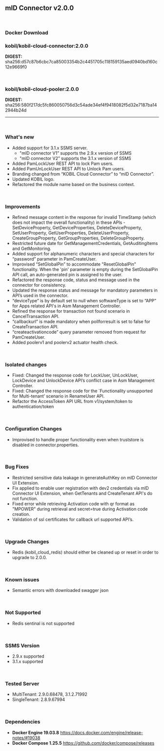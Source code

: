 
## mID Connector v2.0.0

<br/>

### **Docker Download**

### kobil/kobil-cloud-connector:2.0.0
**DIGEST:** sha256:d57c87b6cbc7ca85003354b2c4451705c118159135aed0940bd160c12e9669f0

<br/>

### kobil/kobil-cloud-pooler:2.0.0
**DIGEST:** sha256:580f217dc5fc860050756d3c54ade34ef4f9418082f5d32e7187ba142944b24d

------------------------------------
<br/>

### What's new
* Added support for 3.1.x SSMS server.
  * "mID connector V1” supports the 2.9.x  version of SSMS 
  * "mID connector V2” supports the 3.1.x version of SSMS
* Added PamLockUser REST API to lock Pam users.
* Added PamUnLockUser REST API to Unlock Pam users.
* Branding changed from “KOBIL Cloud Connector” to “mID Connector”.
* Updated KOBIL logo.
* Refactored the module name based on the business context.


<br/>

### Improvements
* Refined message content in the response for invalid TimeStamp (which does not impact the overall functionality) in these APIs - SetDeviceProperty, GetDeviceProperties, DeleteDeviceProperty, SetUserProperty, GetUserProperties, DeleteUserProperty, CreateGroupProperty, GetGroupProperties, DeleteGroupProperty.
* Restricted future date for GetManagementCredentials, GetAuditingItems and GetMonitoring.
* Added support for alphanumeric characters and special characters for “password” parameter in PamCreateUser.
* Improvised “SetGlobalPin” to accommodate "ResetGlobalPin" functionality. When the 'pin' parameter is empty during the SetGlobalPin API call, an auto-generated pin is assigned to the user.
* Refactored the response code, status and message used in the connector for consistency.
* Updated the response status and message for mandatory parameters in API’s used in the connector.
* “deviceType” is by default set to null when softwareType is set to “APP” for Apps related API's in Asm Management Controller.
* Refined the response for transaction not found scenario in CancelTransaction API.
* “callbackurl” is made mandatory when pollforresult is set to false for CreateTransaction API.
* “createactivationcode” query parameter removed from request for PamCreateUser.
* Added poolerv1 and poolerv2 actuator health check.

<br/>

### Isolated changes
* Fixed: Changed the response code for LockUser, UnLockUser, LockDevice and UnlockDevice API’s conflict case in Asm Management Controller.
* Fixed: Changed the response code for the `Functionality unsupported for Multi-tenant’ scenario in RenameUser API.
* Refactor the AccessToken API URL from v1/system/token to authentication/token

<br/>

### Configuration  Changes 
* Improvised to handle proper functionality even when truststore is disabled in connector.properties.

<br/>

### Bug Fixes
* Restricted sensitive data leakage in generateAuthKey on mID Connector UI Extension.
* Fix applied to enable user registration with dev2 credentials via mID Connector UI Extension, when GetTenants and CreateTenant API's do not function.
* Fixed error while retrieving Activation code with qr format as "MPOWER" during retrieval and secret=true during Activation code creation.
* Validation of ssl certificates for callback url supported API’s.

<br/>


### Upgrade Changes
* Redis (kobil_cloud_redis) should either be cleaned up or reset in order to upgrade to 2.0.0.

<br/>

### Known issues
* Semantic errors with downloaded swagger json

<br/>

### Not Supported
* Redis sentinal is not supported

<br/>

### SSMS Version
* 2.9.x supported
* 3.1.x supported


<br/>

### Tested Server
* MultiTenant: 2.9.0.68478, 3.1.2.71992
* SingleTenant: 2.8.9.67994

<br/>

### Dependencies
* **Docker Engine 19.03.8**
https://docs.docker.com/engine/release-notes/#19038
* **Docker Compose 1.25.5**
https://github.com/docker/compose/releases

